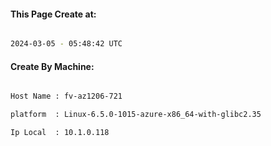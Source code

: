 
   
#### This Page Create at:

```bash

2024-03-05 - 05:48:42 UTC

```

#### Create By Machine:

```bash

Host Name : fv-az1206-721

platform  : Linux-6.5.0-1015-azure-x86_64-with-glibc2.35

Ip Local  : 10.1.0.118

```


